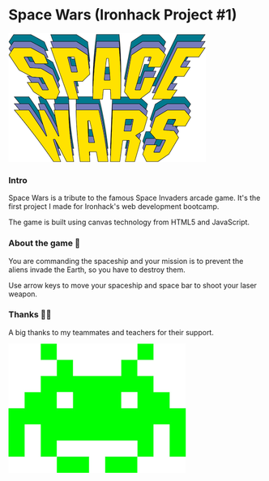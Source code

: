 # Space Wars (Ironhack Project #1)

![alt text](https://github.com/arturogbruno/spacewars/blob/master/img/logo.png?raw=true "Space Wars logo")

### Intro
Space Wars is a tribute to the famous Space Invaders arcade game. It's the first project I made for Ironhack's web development bootcamp.

The game is built using canvas technology from HTML5 and JavaScript.


### About the game  👾
You are commanding the spaceship and your mission is to prevent the aliens invade the Earth, so you have to destroy them.

Use arrow keys to move your spaceship and space bar to shoot your laser weapon.


### Thanks  👏🏻
A big thanks to my teammates and teachers for their support.

![alt text](https://raw.githubusercontent.com/arturogbruno/spacewars/master/img/alien_icon.png)

